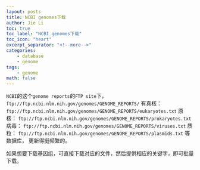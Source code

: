 ```yaml
---
layout: posts
title: NCBI genomes下载
author: Jie Li
toc: true
toc_label: "NCBI genomes下载"
toc_icon: "heart"
excerpt_separator: "<!--more-->"
categories:
    - database
    - genome
tags:
    - genome
math: false
---
```


`NCBI`的这个`genome reports`的`FTP site`下，
`ftp://ftp.ncbi.nlm.nih.gov/genomes/GENOME_REPORTS/`
有真核：
`ftp://ftp.ncbi.nlm.nih.gov/genomes/GENOME_REPORTS/eukaryotes.txt`
原核：
`ftp://ftp.ncbi.nlm.nih.gov/genomes/GENOME_REPORTS/prokaryotes.txt`
病毒：
`ftp://ftp.ncbi.nlm.nih.gov/genomes/GENOME_REPORTS/viruses.txt`
质粒：
`ftp://ftp.ncbi.nlm.nih.gov/genomes/GENOME_REPORTS/plasmids.txt`
等数据库，
更新得挺频繁的。

如果想要下载基因组，可直接下载对应的文件，然后提供相应的关键字，即可批量下载。
